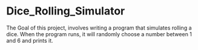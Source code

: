 # Dice_Rolling_Simulator
The Goal of this project, involves writing a program that simulates rolling a dice. When the program runs, it will randomly choose a number between 1 and 6 and prints it. 
